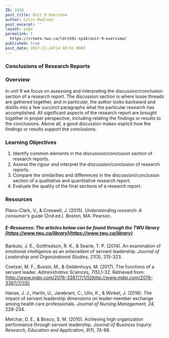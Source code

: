 ```yaml
---
ID: 1358
post_title: Unit 9 Overview
author: Colin Madland
post_excerpt: ''
layout: page
permalink: |
  https://create.twu.ca/ldrs591-sp18/unit-9-overview/
published: true
post_date: 2017-11-24T14:49:51.000Z
---
```


### Conclusions of Research Reports

### Overview

In unit 9 we focus on assessing and interpreting the discussion/conclusion section of a research report. The discussion section is where loose threads are gathered together, and in particular, the author looks backward and distills into a few succinct paragraphs what the particular research has accomplished. All significant aspects of the research report are brought together in proper perspective, including relating the findings or results to the conclusions.  Above all, a good discussion makes explicit how the findings or results support the conclusions.

### Learning Objectives

1. Identify common elements in the discussion/conclusion section of research reports.
2. Assess the rigour and interpret the discussion/conclusion of research reports.
3. Compare the similarities and differences in the discussion/conclusion section of a qualitative and quantitative research report.
4. Evaluate the quality of the final sections of a research report.

### Resources

Plano-Clark, V., & Creswell, J. \(2015\). _Understanding research: A consumer’s guide_ \(2nd ed.\). Boston, MA: Pearson.

##### E-Resources: The articles below can be found through the TWU library [https://www.twu.ca/library](https://www.twu.ca/library)

Barbuto, J. E., Gottfredson, R. K., & Searle, T. P. \(2014\). An examination of emotional intelligence as an antecedent of servant leadership. _Journal of Leadership and Organizational Studies, 21_\(3\), 315-323.

Coetzer, M. F., Bussin, M., & Geldenhuys, M. \(2017\). The functions of a servant leader. _Administrative Sciences, 7_\(5\),1-32. Retrieved from: [http://www.mdpi.com/2076-3387/7/1/5](http://www.mdpi.com/2076-3387/7/1/5)

Hanse, J. J., Harlin, U., Jarebrant, C., Ulin, K., & Winkel, J. \(2016\). The impact of servant leadership dimensions on leader-member exchange among health care professionals. _Journal of Nursing Management, 24,_ 228-234.

Melchar, D. E., & Bosco, S. M. \(2010\). Achieving high organization performance through servant leadership. _Journal of Business Inquiry: Research, Education and Application, 9_\(1\), 74-88.

